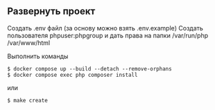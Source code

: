 ## Развернуть проект
Создать .env файл (за основу можно взять .env.example)
Создать пользователя phpuser:phpgroup и дать права на папки
/var/run/php
/var/www/html

Выполнить команды
```
$ docker compose up --build --detach --remove-orphans
$ docker compose exec php composer install
```

или

```
$ make create
```